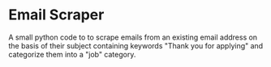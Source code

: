 # Email Scraper

A small python code to to scrape emails from an existing email address on the basis of their subject containing keywords "Thank you for applying" and categorize them into a "job" category. 
